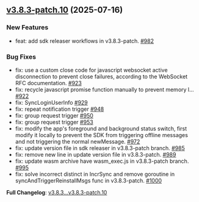 ## [v3.8.3-patch.10](https://github.com/openimsdk/openim-sdk-core/releases/tag/v3.8.3-patch.10) 	(2025-07-16)

### New Features
* feat: add sdk releaser workflows in v3.8.3-patch. [#982](https://github.com/openimsdk/openim-sdk-core/pull/982)

### Bug Fixes
* fix: use a custom close code for javascript websocket active disconnection to prevent close failures, according to the WebSocket RFC documentation. [#923](https://github.com/openimsdk/openim-sdk-core/pull/923)
* fix: recycle javascript promise function manually to prevent memory l… [#922](https://github.com/openimsdk/openim-sdk-core/pull/922)
* fix: SyncLoginUserInfo [#929](https://github.com/openimsdk/openim-sdk-core/pull/929)
* fix: repeat notification trigger [#948](https://github.com/openimsdk/openim-sdk-core/pull/948)
* fix: group request trigger [#950](https://github.com/openimsdk/openim-sdk-core/pull/950)
* fix: group request trigger [#953](https://github.com/openimsdk/openim-sdk-core/pull/953)
* fix: modify the app's foreground and background status switch, first modify it locally to prevent the SDK from triggering offline messages and not triggering the normal newMessage. [#972](https://github.com/openimsdk/openim-sdk-core/pull/972)
* fix: update version file in sdk releaser in v3.8.3-patch branch. [#985](https://github.com/openimsdk/openim-sdk-core/pull/985)
* fix: remove new line in update version file in v3.8.3-patch. [#989](https://github.com/openimsdk/openim-sdk-core/pull/989)
* fix: update wasm archive have wasm_exec.js in v3.8.3-patch branch. [#995](https://github.com/openimsdk/openim-sdk-core/pull/995)
* fix: solve incorrect distinct in IncrSync and remove goroutine in syncAndTriggerReinstallMsgs func in v3.8.3-patch. [#1000](https://github.com/openimsdk/openim-sdk-core/pull/1000)

**Full Changelog**: [v3.8.3...v3.8.3-patch.10](https://github.com/openimsdk/openim-sdk-core/compare/v3.8.3...v3.8.3-patch.10)

